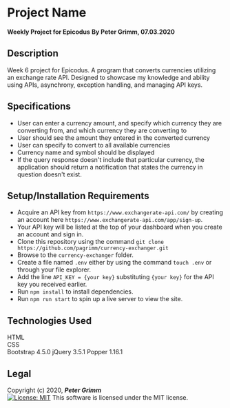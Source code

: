 # Project Name
**Weekly Project for Epicodus**
**By Peter Grimm, 07.03.2020**

## Description

Week 6 project for Epicodus. A program that converts currencies utilizing an exchange rate API. Designed to showcase my knowledge and ability using APIs, asynchrony, exception handling, and managing API keys.

## Specifications
* User can enter a currency amount, and specify which currency they are converting from, and which currency they are converting to
* User should see the amount they entered in the converted currency
* User can specify to convert to all available currencies
* Currency name and symbol should be displayed
* If the query response doesn't include that particular currency, the application should return a notification that states the currency in question doesn't exist.


## Setup/Installation Requirements

* Acquire an API key from `https://www.exchangerate-api.com/` by creating an account here `https://www.exchangerate-api.com/app/sign-up`.
* Your API key will be listed at the top of your dashboard when you create an account and sign in.
* Clone this repository using the command `git clone https://github.com/pagrimm/currency-exchanger.git`
* Browse to the `currency-exchanger` folder.
* Create a file named `.env` either by using the command `touch .env` or through your file explorer.
* Add the line `API_KEY = {your key}` substituting `{your key}` for the API key you received earlier.
* Run `npm install` to install dependencies.
* Run `npm run start` to spin up a live server to view the site.

## Technologies Used

HTML  
CSS  
Bootstrap 4.5.0
jQuery 3.5.1
Popper 1.16.1

## Legal

Copyright (c) 2020, **_Peter Grimm_**  
[![License: MIT](https://img.shields.io/badge/License-MIT-yellow.svg)](https://opensource.org/licenses/MIT) This software is licensed under the MIT license.